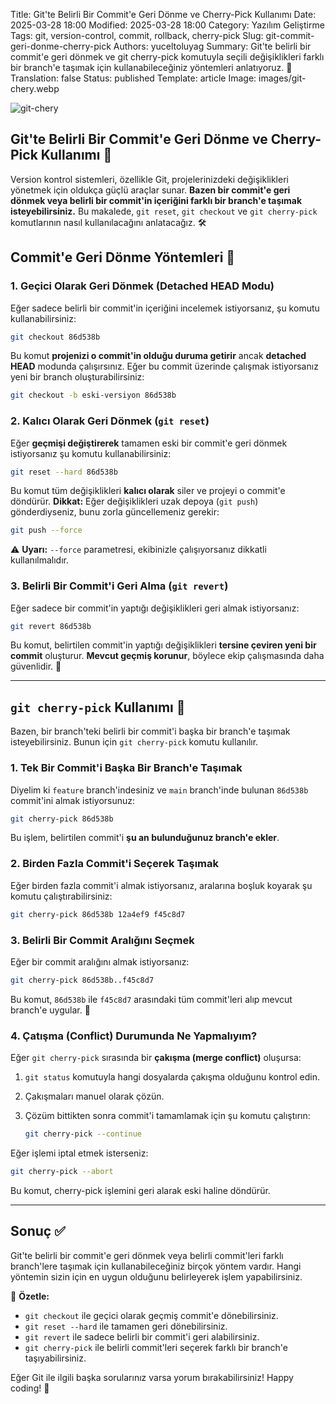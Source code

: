Title: Git'te Belirli Bir Commit'e Geri Dönme ve Cherry-Pick Kullanımı
Date: 2025-03-28 18:00
Modified: 2025-03-28 18:00
Category: Yazılım Geliştirme
Tags: git, version-control, commit, rollback, cherry-pick
Slug: git-commit-geri-donme-cherry-pick
Authors: yuceltoluyag
Summary: Git'te belirli bir commit'e geri dönmek ve git cherry-pick komutuyla seçili değişiklikleri farklı bir branch'e taşımak için kullanabileceğiniz yöntemleri anlatıyoruz. 🚀
Translation: false
Status: published
Template: article
Image: images/git-chery.webp

![git-chery](/images/git-chery.webp)

## Git'te Belirli Bir Commit'e Geri Dönme ve Cherry-Pick Kullanımı 🎯  
Version kontrol sistemleri, özellikle Git, projelerinizdeki değişiklikleri yönetmek için oldukça güçlü araçlar sunar. **Bazen bir commit'e geri dönmek veya belirli bir commit'in içeriğini farklı bir branch'e taşımak isteyebilirsiniz.** Bu makalede, `git reset`, `git checkout` ve `git cherry-pick` komutlarının nasıl kullanılacağını anlatacağız. 🛠️  

## Commit'e Geri Dönme Yöntemleri 🔄  

### **1. Geçici Olarak Geri Dönmek (Detached HEAD Modu)**  
Eğer sadece belirli bir commit'in içeriğini incelemek istiyorsanız, şu komutu kullanabilirsiniz:  

```sh  
git checkout 86d538b  
```
Bu komut **projenizi o commit'in olduğu duruma getirir** ancak **detached HEAD** modunda çalışırsınız. Eğer bu commit üzerinde çalışmak istiyorsanız yeni bir branch oluşturabilirsiniz:  

```sh  
git checkout -b eski-versiyon 86d538b  
```

### **2. Kalıcı Olarak Geri Dönmek (`git reset`)**  
Eğer **geçmişi değiştirerek** tamamen eski bir commit'e geri dönmek istiyorsanız şu komutu kullanabilirsiniz:  

```sh  
git reset --hard 86d538b  
```
Bu komut tüm değişiklikleri **kalıcı olarak** siler ve projeyi o commit'e döndürür. **Dikkat:** Eğer değişiklikleri uzak depoya (`git push`) gönderdiyseniz, bunu zorla güncellemeniz gerekir:  

```sh  
git push --force  
```
⚠️ **Uyarı:** `--force` parametresi, ekibinizle çalışıyorsanız dikkatli kullanılmalıdır.  

### **3. Belirli Bir Commit'i Geri Alma (`git revert`)**  
Eğer sadece bir commit'in yaptığı değişiklikleri geri almak istiyorsanız:  

```sh  
git revert 86d538b  
```
Bu komut, belirtilen commit'in yaptığı değişiklikleri **tersine çeviren yeni bir commit** oluşturur. **Mevcut geçmiş korunur**, böylece ekip çalışmasında daha güvenlidir. 🤝  

---  

## `git cherry-pick` Kullanımı 🍒  
Bazen, bir branch'teki belirli bir commit'i başka bir branch'e taşımak isteyebilirsiniz. Bunun için `git cherry-pick` komutu kullanılır.  

### **1. Tek Bir Commit'i Başka Bir Branch'e Taşımak**  
Diyelim ki `feature` branch'indesiniz ve `main` branch'inde bulunan `86d538b` commit'ini almak istiyorsunuz:  

```sh  
git cherry-pick 86d538b  
```
Bu işlem, belirtilen commit'i **şu an bulunduğunuz branch'e ekler**.  

### **2. Birden Fazla Commit'i Seçerek Taşımak**  
Eğer birden fazla commit'i almak istiyorsanız, aralarına boşluk koyarak şu komutu çalıştırabilirsiniz:  

```sh  
git cherry-pick 86d538b 12a4ef9 f45c8d7  
```

### **3. Belirli Bir Commit Aralığını Seçmek**  
Eğer bir commit aralığını almak istiyorsanız:  

```sh  
git cherry-pick 86d538b..f45c8d7  
```
Bu komut, `86d538b` ile `f45c8d7` arasındaki tüm commit'leri alıp mevcut branch'e uygular. 🚀  

### **4. Çatışma (Conflict) Durumunda Ne Yapmalıyım?**  
Eğer `git cherry-pick` sırasında bir **çakışma (merge conflict)** oluşursa:  

1. `git status` komutuyla hangi dosyalarda çakışma olduğunu kontrol edin.
2. Çakışmaları manuel olarak çözün.
3. Çözüm bittikten sonra commit'i tamamlamak için şu komutu çalıştırın:
   
   ```sh  
   git cherry-pick --continue  
   ```  

Eğer işlemi iptal etmek isterseniz:  

```sh  
git cherry-pick --abort  
```
Bu komut, cherry-pick işlemini geri alarak eski haline döndürür.  

---  

## **Sonuç ✅**  
Git'te belirli bir commit'e geri dönmek veya belirli commit'leri farklı branch'lere taşımak için kullanabileceğiniz birçok yöntem vardır. Hangi yöntemin sizin için en uygun olduğunu belirleyerek işlem yapabilirsiniz.  

🚀 **Özetle:**  
- `git checkout` ile geçici olarak geçmiş commit'e dönebilirsiniz.  
- `git reset --hard` ile tamamen geri dönebilirsiniz.  
- `git revert` ile sadece belirli bir commit'i geri alabilirsiniz.  
- `git cherry-pick` ile belirli commit'leri seçerek farklı bir branch'e taşıyabilirsiniz.  

Eğer Git ile ilgili başka sorularınız varsa yorum bırakabilirsiniz! Happy coding! 🎉

